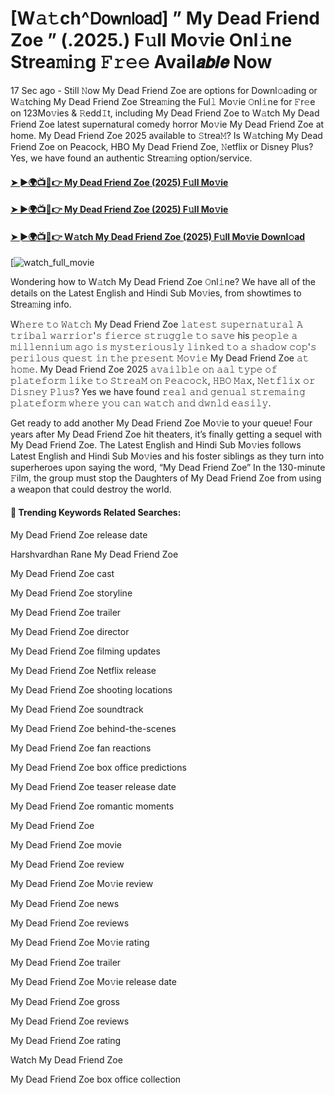 # [W𝚊𝚝ch^𝖣𝗈𝗐𝗇𝗅𝗈𝖺𝖽] ” My Dead Friend Zoe ” (.2025.) F𝚞ll Mo𝚟ie Onl𝚒ne Strea𝚖i𝚗g 𝙵𝚛𝚎𝚎 Avail𝙖𝙗𝙡𝙚 Now

17 Sec ago - Still 𝙽ow My Dead Friend Zoe are options for Downl𝚘ading or W𝚊tching My Dead Friend Zoe Strea𝚖ing the Ful𝚕 Mo𝚟ie 𝙾nl𝚒ne for 𝙵r𝚎e on 123Mo𝚟ies & 𝚁edd𝙸t, including My Dead Friend Zoe to W𝚊tch My Dead Friend Zoe latest supernatural comedy horror Mo𝚟ie My Dead Friend Zoe at home. My Dead Friend Zoe 2025 available to 𝚂trea𝙼? Is W𝚊tching My Dead Friend Zoe on Peacock, HBO My Dead Friend Zoe, 𝙽etflix or Disney Plus? Yes, we have found an authentic Strea𝚖ing option/service.

#### [➤ ►🌍📺📱👉 My Dead Friend Zoe (2025) F𝚞ll Mo𝚟ie](https://rb.gy/z5bp7m)

#### [➤ ►🌍📺📱👉 My Dead Friend Zoe (2025) F𝚞ll Mo𝚟ie](https://rb.gy/z5bp7m)

#### [➤ ►🌍📺📱👉 W𝚊tch My Dead Friend Zoe (2025) F𝚞ll Mo𝚟ie Downl𝚘ad](https://rb.gy/z5bp7m)

[![watch_full_movie](https://media.themoviedb.org/t/p/w533_and_h300_bestv2/pQDFwACff9KoeKd9GSXWQ8cp4OE.jpg)

Wondering how to W𝚊tch My Dead Friend Zoe 𝙾nl𝚒ne? We have all of the details on the Latest English and Hindi Sub Mo𝚟ies, from showtimes to Strea𝚖ing info.

W𝚑𝚎𝚛𝚎 𝚝𝚘 𝚆𝚊𝚝𝚌𝚑 My Dead Friend Zoe 𝚕𝚊𝚝𝚎𝚜𝚝 𝚜𝚞𝚙𝚎𝚛𝚗𝚊𝚝𝚞𝚛𝚊𝚕 𝙰 𝚝𝚛𝚒𝚋𝚊𝚕 𝚠𝚊𝚛𝚛𝚒𝚘𝚛'𝚜 𝚏𝚒𝚎𝚛𝚌𝚎 𝚜𝚝𝚛𝚞𝚐𝚐𝚕𝚎 𝚝𝚘 𝚜𝚊𝚟𝚎 his 𝚙𝚎𝚘𝚙𝚕𝚎 𝚊 𝚖𝚒𝚕𝚕𝚎𝚗𝚗𝚒𝚞𝚖 𝚊𝚐𝚘 𝚒𝚜 𝚖𝚢𝚜𝚝𝚎𝚛𝚒𝚘𝚞𝚜𝚕𝚢 𝚕𝚒𝚗𝚔𝚎𝚍 𝚝𝚘 𝚊 𝚜𝚑𝚊𝚍𝚘𝚠 𝚌𝚘𝚙'𝚜 𝚙𝚎𝚛𝚒𝚕𝚘𝚞𝚜 𝚚𝚞𝚎𝚜𝚝 𝚒𝚗 𝚝𝚑𝚎 𝚙𝚛𝚎𝚜𝚎𝚗𝚝 𝙼𝚘𝚟𝚒𝚎 My Dead Friend Zoe 𝚊𝚝 𝚑𝚘𝚖𝚎. My Dead Friend Zoe 2025 𝚊𝚟𝚊𝚒𝚕𝚋𝚕𝚎 𝚘𝚗 𝚊𝚊𝚕 𝚝𝚢𝚙𝚎 𝚘𝚏 𝚙𝚕𝚊𝚝𝚎𝚏𝚘𝚛𝚖 𝚕𝚒𝚔𝚎 𝚝𝚘 𝚂𝚝𝚛𝚎𝚊𝙼 𝚘𝚗 𝙿𝚎𝚊𝚌𝚘𝚌𝚔, 𝙷𝙱𝙾 𝙼𝚊𝚡, 𝙽𝚎𝚝𝚏𝚕𝚒𝚡 𝚘𝚛 𝙳𝚒𝚜𝚗𝚎𝚢 𝙿𝚕𝚞𝚜? Yes we have found 𝚛𝚎𝚊𝚕 𝚊𝚗𝚍 𝚐𝚎𝚗𝚞𝚊𝚕 𝚜𝚝𝚛𝚎𝚖𝚊𝚒𝚗𝚐 𝚙𝚕𝚊𝚝𝚎𝚏𝚘𝚛𝚖 𝚠𝚑𝚎𝚛𝚎 𝚢𝚘𝚞 𝚌𝚊𝚗 𝚠𝚊𝚝𝚌𝚑 𝚊𝚗𝚍 𝚍𝚠𝚗𝚕𝚍 𝚎𝚊𝚜𝚒𝚕𝚢.

Get ready to add another My Dead Friend Zoe Mo𝚟ie to your queue! Four years after My Dead Friend Zoe hit theaters, it’s finally getting a sequel with My Dead Friend Zoe. The Latest English and Hindi Sub Mo𝚟ies follows Latest English and Hindi Sub Mo𝚟ies and his foster siblings as they turn into superheroes upon saying the word, “My Dead Friend Zoe” In the 130-minute 𝙵ilm, the group must stop the Daughters of My Dead Friend Zoe from using a weapon that could destroy the world.

#### 🔑	 Trending Keywords Related Searches:

My Dead Friend Zoe release date

Harshvardhan Rane My Dead Friend Zoe

My Dead Friend Zoe cast

My Dead Friend Zoe storyline

My Dead Friend Zoe trailer

My Dead Friend Zoe director

My Dead Friend Zoe filming updates

My Dead Friend Zoe Netflix release

My Dead Friend Zoe shooting locations

My Dead Friend Zoe soundtrack

My Dead Friend Zoe behind-the-scenes

My Dead Friend Zoe fan reactions

My Dead Friend Zoe box office predictions

My Dead Friend Zoe teaser release date

My Dead Friend Zoe romantic moments

My Dead Friend Zoe

My Dead Friend Zoe movie

My Dead Friend Zoe review

My Dead Friend Zoe Mo𝚟ie review

My Dead Friend Zoe news

My Dead Friend Zoe reviews

My Dead Friend Zoe Mo𝚟ie rating

My Dead Friend Zoe trailer

My Dead Friend Zoe Mo𝚟ie release date

My Dead Friend Zoe gross

My Dead Friend Zoe reviews

My Dead Friend Zoe rating

Watch My Dead Friend Zoe

My Dead Friend Zoe box office collection

